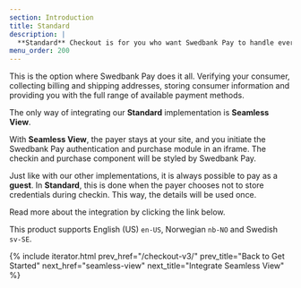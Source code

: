 ```yaml
---
section: Introduction
title: Standard
description: |
  **Standard** Checkout is for you who want Swedbank Pay to handle everything.
menu_order: 200
---
```


This is the option where Swedbank Pay does it all. Verifying your consumer,
collecting billing and shipping addresses, storing consumer information and
providing you with the full range of available payment methods.

The only way of integrating our **Standard** implementation is **Seamless
View**.

With **Seamless View**, the payer stays at your site, and you initiate the
Swedbank Pay authentication and purchase module in an iframe. The checkin and
purchase component will be styled by Swedbank Pay.

Just like with our other implementations, it is always possible to pay as a
**guest**. In **Standard**, this is done when the payer chooses not to store
credentials during checkin. This way, the details will be used once.

Read more about the integration by clicking the link below.

This product supports English (US) `en-US`, Norwegian `nb-NO` and Swedish
`sv-SE`.

{% include iterator.html prev_href="/checkout-v3/"
                         prev_title="Back to Get Started"
                         next_href="seamless-view"
                         next_title="Integrate Seamless View" %}
